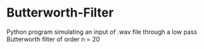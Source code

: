# Butterworth-Filter
Python program simulating an input of .wav file through a low pass Butterworth filter of order n = 20
